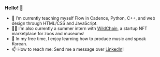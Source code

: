 ### Hello! 👋

- 🌱  I’m currently teaching myself Flow in Cadence, Python, C++, and web design through HTML/CSS and JavaScript.
- 👩‍💻  I’m also currently a summer intern with [WildChain](https://github.com/WildChainDevs), a startup NFT marketplace for zoos and museums!
- 🎵  In my free time, I enjoy learning how to produce music and speak Korean.
- 📫  How to reach me: Send me a message over [LinkedIn](https://www.linkedin.com/in/clarissa-skipworth/)!

<!--
**cskipworth/cskipworth** is a ✨ _special_ ✨ repository because its `README.md` (this file) appears on your GitHub profile.

Here are some ideas to get you started:
